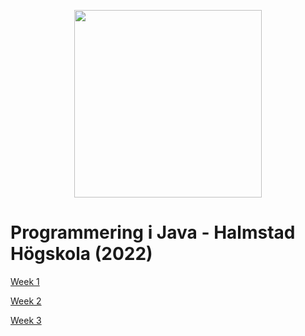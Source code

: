 <p align="center">
  <img width="300" height="300" src="https://img1.daumcdn.net/thumb/R300x0/?fname=https://k.kakaocdn.net/dn/oDiwG/btrJKtqCAMK/shfnJpaquOrqPbvEwM1mnK/img.png">
</p>

# Programmering i Java - Halmstad Högskola (2022)

[Week 1](https://github.com/KevinOW/Programmering-DT2012/tree/main/Week-1)

[Week 2](https://github.com/KevinOW/Programmering-DT2012/tree/main/Week-2)

[Week 3](https://github.com/KevinOW/Programmering-DT2012/tree/main/Week-3)

